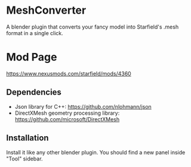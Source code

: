 # MeshConverter
A blender plugin that converts your fancy model into Starfield's .mesh format in a single click.

# Mod Page
https://www.nexusmods.com/starfield/mods/4360

## Dependencies
* Json library for C++: https://github.com/nlohmann/json
* DirectXMesh geometry processing library: https://github.com/microsoft/DirectXMesh

## Installation
Install it like any other blender plugin. You should find a new panel inside "Tool" sidebar.
